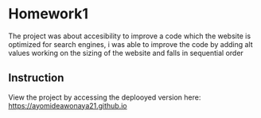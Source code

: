 # Homework1
The project was about accesibility to improve a code which the website is optimized for search engines, i was able to improve the code by adding alt values working on the sizing of the website and falls in sequential order

## Instruction

View the project by accessing the deplooyed version here: https://ayomideawonaya21.github.io